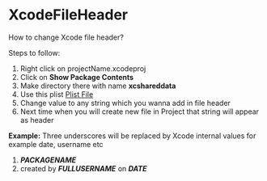 # XcodeFileHeader
How to change Xcode file header?

Steps to follow:
1. Right click on projectName.xcodeproj
2. Click on **Show Package Contents**
3. Make directory there with name **xcshareddata**
4. Use this plist [Plist File](https://github.com/umerdeveloper/XcodeFileHeader/blob/main/IDETemplateMacros.plist)
5. Change value to any string which you wanna add in file header
6. Next time when you will create new file in Project that string will appear as header

**Example:**
Three underscores will be replaced by Xcode internal values for example date, username etc

1. ___PACKAGENAME___
2. created by ___FULLUSERNAME___ on ___DATE___

